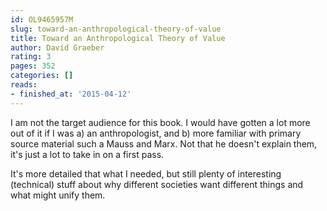 ```yaml
---
id: OL9465957M
slug: toward-an-anthropological-theory-of-value
title: Toward an Anthropological Theory of Value
author: David Graeber
rating: 3
pages: 352
categories: []
reads:
- finished_at: '2015-04-12'
---
```

I am not the target audience for this book. I would have gotten a lot more out of it if I was a) an anthropologist, and b) more familiar with primary source material such a Mauss and Marx. Not that he doesn't explain them, it's just a lot to take in on a first pass.

It's more detailed that what I needed, but still plenty of interesting (technical) stuff about why different societies want different things and what might unify them.
